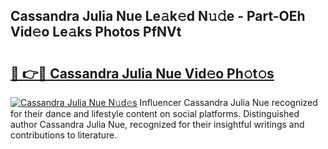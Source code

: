## Cassandra Julia Nue Le𝚊k𝚎d N𝚞𝚍e - Part-OEh Vid𝚎o Le𝚊ks Photos PfNVt

# <h2><a href="http://fb7qcn.evod.top/?m=Cassandra+Julia+Nue">🔗 👉🔴 Cassandra Julia Nue Vid𝚎o Ph𝚘t𝚘s</a></h2>

[![Cassandra Julia Nue N𝚞d𝚎s](https://i.imgur.com/8V9OHl7.gif)](http://fb7qcn.evod.top/?m=Cassandra+Julia+Nue)
Influencer Cassandra Julia Nue recognized for their dance and lifestyle content on social platforms. Distinguished author Cassandra Julia Nue, recognized for their insightful writings and contributions to literature. 
